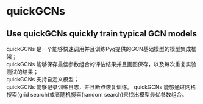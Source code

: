 # quickGCNs 
## Use quickGCNs quickly train typical GCN models
quickGCNs 是一个能够快速调用并且训练Pyg提供的GCN基础模型的模型集成框架；  
quickGCNs 能够保存最佳参数组合的评估结果并且画图保存，以及每次重复实验测试的结果；  
quickGCNs 支持自定义模型；  
quickGCNs 能够记录训练日志，并且断点恢复训练。
quickGCNs 能够通过网格搜索(grid search)或者随机搜索(random search)来找出模型最优参数组合。

